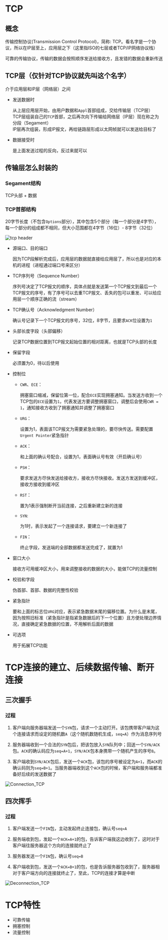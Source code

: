 # TCP

## 概念
传输控制协议(Transmission Control Protocol)，简称: TCP。看名字是一个协议，所以在IP层至上，应用层之下（这里指ISO的七层或者TCP/IP网络协议栈）

可靠的传输协议，传输的数据会按照顺序发送给接收方，且发错的数据会重新传送

## TCP层（仅针对TCP协议就先叫这个名字）

介于应用层和IP层（网络层）之间  
+ 发送数据时  
  
  从上层应用层开始，由用户数据和`Appl`首部组成，交给传输层（TCP层）  
  TCP层组装自己的`TCP`首部，之后再次向下传输给网络层（IP层）现在称之为分段（Segament）  
  IP层再次组装，形成IP报文，再给链路层形成以太网帧就可以发送给目标了

+ 数据接受时  

  是上面发送过程的反向，反过来就可以

## 传输层怎么封装的

### Segament结构

TCP头部 + 数据

### TCP首部结构

20字节长度（不包含`Options`部分），其中包含5个部分（每一个部分是4字节），每一个部分的组成都不相同，但大小范围都在4字节（16位）- 8字节（32位）

![tcp header](./TCP/tcpheader.png)

+ 源端口、目的端口  

  因为TCP段解析完成后，应用层的数据就直接给应用层了，所以也是对应的本机的进程（进程通过端口号来区分）

+ TCP序列号（Sequence Number）  
  
  序列号决定了TCP报文的顺序，具体点就是发送第一个TCP报文到最后一个TCP报文的序号，有了序号可以去重TCP报文、丢失的包可以重发、可以给应用层一个顺序正确的流（stream）

+ TCP确认号（Acknowledgment Number）  

  确认号记录下一个TCP报文的序号，32位，8字节，且要求`ACK`位设置为`1`

+ 头部长度字段（头部偏移）

  记录TCP数据位置到TCP报文起始位置的相对距离，也就是TCP头部的长度

+ 保留字段

  必须置为0，待以后使用

+ 控制位
  + `CWR`、`ECE`：
    
    拥塞窗口缩减，保留位第一位，配合`ECE`实现拥塞通知。当发送方收到一个TCP包的`ECE`设置为`1`，代表发送方要调整拥塞窗口，调整后会使用`CWR = 1`，通知接收方收到了拥塞通知并调整了拥塞窗口
    
  + `URG`：

    设置为1，表面该TCP报文为需要紧急处理的，要尽快传送。需要配置`Urgent Pointer`紧急指针
    
  + `ACK`：
  
    和上面的确认号配合，设置为1，表面确认号有效（开启确认号）
    
  + `PSH`：
  
    要求发送方尽快发送给接收方，接收方尽快接收。发送方发送到缓冲区，接收方接收到缓冲区
    
  + `RST`：

    置为1表示强制断开当前连接，之后重新建立新的连接
    
  + `SYN`:

    为1时，表示发起了一个连接请求，要建立一个新连接了

  + `FIN`：

    终止字段，发送端的全部数据都发送完成了，就置为1

+ 窗口大小

  接收方可用缓冲区大小，用来调整接收的数据的大小，能做TCP的流量控制
  
+ 校验和字段

  伪首部、首部、数据的完整性校验

+ 紧急指针

  要和上面的标志位`URG`对应，表示紧急数据末尾的偏移位置。为什么是末尾，因为按照旧标准（紧急指针是指紧急数据后的下一个位置）且方便处理边界情况，直接确定紧急数据的位置，不用解析后面的数据

+ 可选项

  用于拓展TCP功能


# TCP连接的建立、后续数据传输、断开连接

## 三次握手

### 过程

1. 客户端向服务器端发送一个`SYN`包，请求一个主动打开。该包携带客户端为这个连接请求而设定的随机数`A`（这个随机数随机生成，`seq=A`）作为消息序列号
   
2. 服务器端收到一个合法的`SYN`包后，把该包放入`SYN`队列中；回送一个`SYN/ACK`包。`ACK`的确认码应为`seq=A+1`，`SYN/ACK`包本身携带一个随机产生的序号`B`。
   
3. 客户端收到`SYN/ACK`包后，发送一个`ACK`包，该包的序号被设定为`A+1`，而`ACK`的确认码则为`seq=B+1`。当服务器端收到这个`ACK`包的时候，客户端和服务端都准备好后续的发送数据了  
  
![Connection_TCP](./TCP/Connection_TCP.png)


## 四次挥手

### 过程

1. 客户端发送一个`FIN`包，主动发起终止连接包，确认号`seq=A`

2. 服务端收到包，发起一个`ACK=A+1`的包，告诉客户端我这边收到了，这时对于客户端往服务器这个方向的连接就终止了

3. 服务器发送一个`FIN`包，确认号`seq=B`

4. 客户端收到包，发送一个`ACK=B+1`的包，也是告诉服务器包收到了，服务器相对于客户端方向的连接就终止了，至此，TCP的连接才算是中断

![Deconnection_TCP](./TCP/Deconnection_TCP.png)

# TCP特性
+ 可靠传输
+ 拥塞控制
+ 流量控制